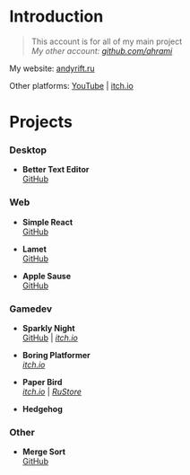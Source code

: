 # Introduction

> This account is for all of my main project<br>
> _My other account: [github.com/ahrami](https://github.com/ahrami)_

My website: [andyrift.ru](http://andyrift.ru)

Other platforms: [YouTube]() | [itch.io](https://andyrift.itch.io)

# Projects

### Desktop
- **Better Text Editor** <br>
[GitHub](https://github.com/andyrift/better-text-editor)

### Web
- **Simple React** <br>
[GitHub](https://github.com/andyrift/simple-react)

- **Lamet** <br>
[GitHub](https://github.com/andyrift/lamet)

- **Apple Sause** <br>
[GitHub](https://github.com/andyrift/apple-sause)

### Gamedev
- **Sparkly Night** <br>
[GitHub](https://github.com/andyrift/sparkly-night) | [_itch.io_](https://andyrift.itch.io/sparkly-night)

- **Boring Platformer** <br>
[_itch.io_](https://andyrift.itch.io/boring-platformer)

- **Paper Bird** <br>
[_itch.io_](https://andyrift.itch.io/paper-bird) | [_RuStore_](https://apps.rustore.ru/app/ru.andyrift.paperbird)

- **Hedgehog**

### Other
- **Merge Sort** <br>
[GitHub](https://github.com/andyrift/merge-sort)

